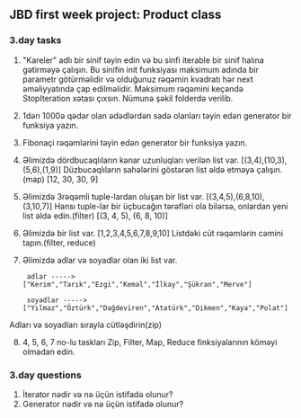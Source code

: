 ## JBD first week project: Product class

### 3.day tasks

1. "Kareler" adlı bir sinif təyin edin və bu sinfi iterable bir sinif halına gətirməyə çalışın. Bu sinifin init funksiyası maksimum adında bir parametr götürməlidir və olduğunuz rəqəmin kvadratı hər next əməliyyatında çap edilməlidir. Maksimum rəqəmini keçəndə StopIteration xətası çıxsın. Nümunə şəkil folderdə verilib.

2. 1dən 1000ə qədər olan ədədlərdən sadə olanları təyin edən generator bir funksiya yazın.

3. Fibonaçi rəqəmlərini təyin edən generator bir funksiya yazın.

4. Əlimizdə dördbucaqlıların kənar uzunluqları verilən list var.
         [(3,4),(10,3),(5,6),(1,9)]
Düzbucaqlıların sahələrini göstərən list əldə etməyə çalışın. (map)
         [12, 30, 30, 9]

5. Əlimizdə 3rəqəmli tuple-lardan oluşan bir list var.
     [(3,4,5),(6,8,10),(3,10,7)]
Hansı tuple-lar bir üçbucağın tərəfləri ola bilərsə, onlardan yeni list əldə edin.(filter)
     [(3, 4, 5), (6, 8, 10)]

6. Əlimizdə bir list var.
    [1,2,3,4,5,6,7,8,9,10]
Listdəki cüt rəqəmlərin cəmini tapın.(filter, reduce)

7. Əlimizdə adlar və soyadlar olan iki list var.

        adlar -----> ["Kerim","Tarık","Ezgi","Kemal","İlkay","Şükran","Merve"]

        soyadlar -----> ["Yılmaz","Öztürk","Dağdeviren","Atatürk","Dikmen","Kaya","Polat"]

Adları və soyadları sırayla cütləşdirin(zip)

8. 4, 5, 6, 7 no-lu taskları Zip, Filter, Map, Reduce finksiyalarının köməyi olmadan edin.


### 3.day questions

1. İterator nədir və nə üçün istifadə olunur?
2. Generator nədir və nə üçün istifadə olunur?